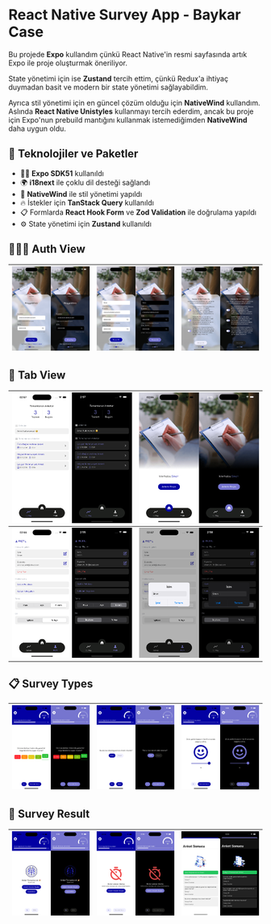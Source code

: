 ﻿# React Native Survey App - Baykar Case

Bu projede **Expo** kullandım çünkü React Native'in resmi sayfasında artık Expo ile proje oluşturmak öneriliyor. 

State yönetimi için ise **Zustand** tercih ettim, çünkü Redux'a ihtiyaç duymadan basit ve modern bir state yönetimi sağlayabildim. 

Ayrıca stil yönetimi için en güncel çözüm olduğu için **NativeWind** kullandım. Aslında **React Native Unistyles** kullanmayı tercih ederdim, ancak bu proje için Expo'nun prebuild mantığını kullanmak istemediğimden **NativeWind** daha uygun oldu.

## 🚀 Teknolojiler ve Paketler
- 🧑‍💻 **Expo SDK51** kullanıldı
- 🌍 **i18next** ile çoklu dil desteği sağlandı
- 🎨 **NativeWind** ile stil yönetimi yapıldı
- 🔥 İstekler için **TanStack Query** kullanıldı
- 📋 Formlarda **React Hook Form** ve **Zod Validation** ile doğrulama yapıldı
- ⚙️ State yönetimi için **Zustand** kullanıldı


## 👨🏻‍💻 Auth View

| ![](https://github.com/oztsinan/react-native-survey-app/blob/master/screenshot/login.png?raw=true) | ![](https://github.com/oztsinan/react-native-survey-app/blob/master/screenshot/register.png?raw=true) | ![](https://github.com/oztsinan/react-native-survey-app/blob/master/screenshot/register-permissions.png?raw=true) |
| -------------------------------------------------------------------------------------------------- | ----------------------------------------------------------------------------------------------------- | ----------------------------------------------------------------------------------------------------------------- |

## 📱 Tab View

| ![](https://github.com/oztsinan/react-native-survey-app/blob/master/screenshot/survey-list.png?raw=true) | ![](https://github.com/oztsinan/react-native-survey-app/blob/master/screenshot/home.png?raw=true)         |
| -------------------------------------------------------------------------------------------------------- | --------------------------------------------------------------------------------------------------------- |
| ![](https://github.com/oztsinan/react-native-survey-app/blob/master/screenshot/profile.png?raw=true)     | ![](https://github.com/oztsinan/react-native-survey-app/blob/master/screenshot/profile-edit.png?raw=true) |

## 📋 Survey Types

| ![](https://github.com/oztsinan/react-native-survey-app/blob/master/screenshot/survey-question-likert.png?raw=true) | ![](https://github.com/oztsinan/react-native-survey-app/blob/master/screenshot/survey-question-single-select.png?raw=true) | ![](https://github.com/oztsinan/react-native-survey-app/blob/master/screenshot/survey-question-slider.png?raw=true) |
| ------------------------------------------------------------------------------------------------------------------- | -------------------------------------------------------------------------------------------------------------------------- | ------------------------------------------------------------------------------------------------------------------- |

## 🎉 Survey Result

| ![](https://github.com/oztsinan/react-native-survey-app/blob/master/screenshot/survey-completed.png?raw=true) | ![](https://github.com/oztsinan/react-native-survey-app/blob/master/screenshot/survey-timeout.png?raw=true) | ![](https://github.com/oztsinan/react-native-survey-app/blob/master/screenshot/survey-result.png?raw=true) |
| ------------------------------------------------------------------------------------------------------------- | ----------------------------------------------------------------------------------------------------------- | ---------------------------------------------------------------------------------------------------------- |
